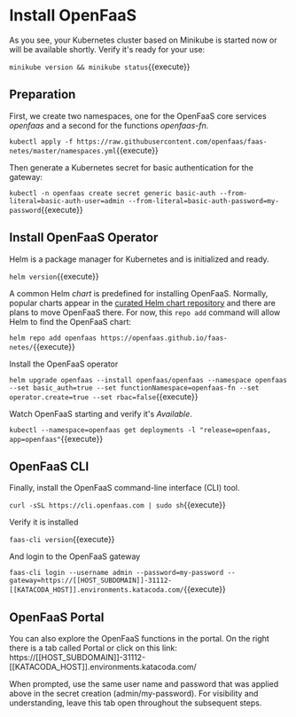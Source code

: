 # Install OpenFaaS #

As you see, your Kubernetes cluster based on Minikube is started now or will be available shortly. Verify it's ready for your use:

`minikube version && minikube status`{{execute}}

## Preparation ##

First, we create two namespaces, one for the OpenFaaS core services _openfaas_ and a second for the functions _openfaas-fn_.

`kubectl apply -f https://raw.githubusercontent.com/openfaas/faas-netes/master/namespaces.yml`{{execute}}

Then generate a Kubernetes secret for basic authentication for the gateway:

`kubectl -n openfaas create secret generic basic-auth --from-literal=basic-auth-user=admin --from-literal=basic-auth-password=my-password`{{execute}}

## Install OpenFaaS Operator ##

Helm is a package manager for Kubernetes and is initialized and ready.

`helm version`{{execute}}

A common Helm _chart_ is predefined for installing OpenFaaS. Normally, popular charts appear in the [curated Helm chart repository](https://github.com/kubernetes/charts) and there are plans to move OpenFaaS there. For now, this `repo add` command will allow Helm to find the OpenFaaS chart:

`helm repo add openfaas https://openfaas.github.io/faas-netes/`{{execute}}

Install the OpenFaaS operator

`helm upgrade openfaas --install openfaas/openfaas --namespace openfaas --set basic_auth=true --set functionNamespace=openfaas-fn --set operator.create=true --set rbac=false`{{execute}}

Watch OpenFaaS starting and verify it's _Available_.

`kubectl --namespace=openfaas get deployments -l "release=openfaas, app=openfaas"`{{execute}}

## OpenFaaS CLI ##

Finally, install the OpenFaaS command-line interface (CLI) tool.

`curl -sSL https://cli.openfaas.com | sudo sh`{{execute}}

Verify it is installed

`faas-cli version`{{execute}}

And login to the OpenFaaS gateway

`faas-cli login --username admin --password=my-password --gateway=https://[[HOST_SUBDOMAIN]]-31112-[[KATACODA_HOST]].environments.katacoda.com/`{{execute}}

## OpenFaaS Portal ##

You can also explore the OpenFaaS functions in the portal. On the right there is a tab called Portal or click on this link: https://[[HOST_SUBDOMAIN]]-31112-[[KATACODA_HOST]].environments.katacoda.com/

When prompted, use the same user name and password that was applied above in the secret creation (admin/my-password). For visibility and understanding, leave this tab open throughout the subsequent steps.
